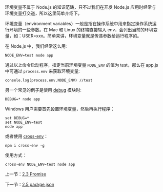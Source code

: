 环境变量不属于 Node.js 的知识范畴，只不过我们在开发 Node.js 应用时经常与环境变量打交道，所以这里简单介绍下。

环境变量（environment variables）一般是指在操作系统中用来指定操作系统运行环境的一些参数。在 Mac 和 Linux 的终端直接输入 env，会列出当前的环境变量，如：USER=xxx。简单来讲，环境变量就是传递参数给运行程序的。

在 Node.js 中，我们经常这么用:

```
NODE_ENV=test node app
```

通过以上命令启动程序，指定当前环境变量 `NODE_ENV` 的值为 test，那么在 app.js 中可通过 `process.env` 来获取环境变量:

```
console.log(process.env.NODE_ENV) //test
```

另一个常见的例子是使用 [debug](https://www.npmjs.com/package/debug) 模块时:

```
DEBUG=* node app
```

Windows 用户需要首先设置环境变量，然后再执行程序：

```
set DEBUG=*
set NODE_ENV=test
node app
```

或者使用 [cross-env](https://www.npmjs.com/package/cross-env)：

```
npm i cross-env -g
```

使用方式：

```
cross-env NODE_ENV=test node app
```

上一节：[2.3 Promise](https://github.com/hedahang/myblog/blob/master/book/2.3%20Promise.md)

下一节：[2.5 packge.json](https://github.com/hedahang/myblog/blob/master/book/2.5%20package.json.md)